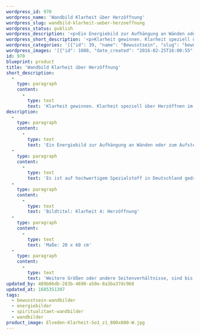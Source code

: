```yaml
---
wordpress_id: 970
wordpress_name: 'Wandbild Klarheit über Herzöffnung'
wordpress_slug: wandbild-klarheit-ueber-herzoeffnung
wordpress_status: publish
wordpress_description: '<p>Ein Energiebild zur Aufhängung an Wänden oder zum Aufstellen im Raum mit einem aktivierbaren Informationsfeld zu: Klarheit allgemein - Klarheit in Bezug zu Herzöffnung: Entwicklung der eigenen Klarheit allgemein und speziell für Herzöffnung im emotionalen und feinstofflichen Sinne. Herzöffnung ist hier auch als Weg zur Verbindung von mentaler und emotionaler Intelligenz gemeint. Ein Schritt zur Entwicklung des sogenannten feinstofflichen Herzgehirns, welches als eine wesentliche Steuerungsinstanz im "Neuen Sein" gesehen wird, ist die sinnbildliche Herzöffnung für sich, für andere, für das neue Bewusstsein, ... .</p><p>Es ist auf hochwertigem Spezialstoff in Deutschland gedruckt und sorgfältig in Handarbeit auf Holzkeilrahmen aufgezogen. Laut Herstellerangaben ist der farbintensive Druck 70 Jahre lichtecht, waschbar und in einem umweltorientierten Verfahren hergestellt. Der Oberstoff ist mit einer Spezialbeschichtung unterfüttert, so dass, bei Aufhängung an der Wand, der rückseitige Holzrahmen auch bei hellen Farben unsichtbar ist.</p><p>Bildtitel: Klarheit 4: Herzöffnung</p><p>Maße: 20 x 60 cm</p><p>Weitere Größen oder andere Seitenverhältnisse, sind bis 200 cm individuell für Sie innerhalb weniger Tage herstellbar. Bitte kontaktieren Sie uns hierfür unter <a href="mailto:info@elvedenverlag.de">info@elvedenverlag.de</a>.e</p><p><a href="https://my.feenbaum.de/anwendung-energie-wandbilder/">Anwendungshinweise</a>      <a href="https://my.feenbaum.de/produktinformation-wandbilder/">Produktinformationen</a></p>'
wordpress_short_description: '<p>Klarheit gewinnen. Klarheit speziell über Herzöffnen im emotionalen und feinstofflichen Sinne</p>'
wordpress_categories: '[{"id": 39, "name": "Bewusstsein", "slug": "bewusstsein-wandbilder"}, {"id": 22, "name": "Energiebilder", "slug": "energiebilder"}, {"id": 42, "name": "Spiritualit\u00e4t", "slug": "spiritualitaet-wandbilder"}, {"id": 24, "name": "Wandbilder", "slug": "wandbilder"}]'
wordpress_images: '[{"id": 1088, "date_created": "2016-02-25T16:00:55", "date_created_gmt": "2016-02-25T14:00:55", "date_modified": "2016-02-25T16:00:55", "date_modified_gmt": "2016-02-25T14:00:55", "src": "https://my.feenbaum.de/wp-content/uploads/2016/02/Elveden-Klarheit-So1_z1_800x800-W.jpg", "name": "Elveden, Klarheit (So1_z1)_800x800-W", "alt": ""}]'
id: 970
blueprint: product
title: 'Wandbild Klarheit über Herzöffnung'
short_description:
  -
    type: paragraph
    content:
      -
        type: text
        text: 'Klarheit gewinnen. Klarheit speziell über Herzöffnen im emotionalen und feinstofflichen Sinne'
description:
  -
    type: paragraph
    content:
      -
        type: text
        text: 'Ein Energiebild zur Aufhängung an Wänden oder zum Aufstellen im Raum mit einem aktivierbaren Informationsfeld zu: Klarheit allgemein - Klarheit in Bezug zu Herzöffnung: Entwicklung der eigenen Klarheit allgemein und speziell für Herzöffnung im emotionalen und feinstofflichen Sinne. Herzöffnung ist hier auch als Weg zur Verbindung von mentaler und emotionaler Intelligenz gemeint. Ein Schritt zur Entwicklung des sogenannten feinstofflichen Herzgehirns, welches als eine wesentliche Steuerungsinstanz im "Neuen Sein" gesehen wird, ist die sinnbildliche Herzöffnung für sich, für andere, für das neue Bewusstsein, ... .'
  -
    type: paragraph
    content:
      -
        type: text
        text: 'Es ist auf hochwertigem Spezialstoff in Deutschland gedruckt und sorgfältig in Handarbeit auf Holzkeilrahmen aufgezogen. Laut Herstellerangaben ist der farbintensive Druck 70 Jahre lichtecht, waschbar und in einem umweltorientierten Verfahren hergestellt. Der Oberstoff ist mit einer Spezialbeschichtung unterfüttert, so dass, bei Aufhängung an der Wand, der rückseitige Holzrahmen auch bei hellen Farben unsichtbar ist.'
  -
    type: paragraph
    content:
      -
        type: text
        text: 'Bildtitel: Klarheit 4: Herzöffnung'
  -
    type: paragraph
    content:
      -
        type: text
        text: 'Maße: 20 x 60 cm'
  -
    type: paragraph
    content:
      -
        type: text
        text: 'Weitere Größen oder andere Seitenverhältnisse, sind bis 200 cm individuell für Sie innerhalb weniger Tage herstellbar. Bitte kontaktieren Sie uns hierfür unter info@elvedenverlag.de.e'
updated_by: 489b06db-283b-4690-a50e-8a3ba37dc968
updated_at: 1685351307
tags:
  - bewusstsein-wandbilder
  - energiebilder
  - spiritualitaet-wandbilder
  - wandbilder
product_image: Elveden-Klarheit-So1_z1_800x800-W.jpg
---
```

